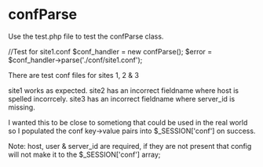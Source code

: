 confParse
=========
Use the test.php file to test the confParse class.

//Test for site1.conf
$conf_handler = new confParse();
$error = $conf_handler->parse('./conf/site1.conf');

There are test conf files for sites 1, 2 & 3

site1 works as expected.
site2 has an incorrect fieldname where host is spelled incorrcely.
site3 has an incorrect fieldname where server_id is missing.

I wanted this to be close to sometiong that could be used in the real world  so I populated the conf key->value pairs into $_SESSION['conf'] on success.

Note: host, user & server_id are required, if they are not present that config will not make it to the $_SESSION['conf'] array;
